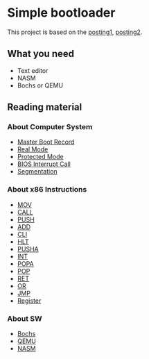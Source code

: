 # Simple bootloader

This project is based on the [posting1](https://www.joe-bergeron.com/posts/Writing%20a%20Tiny%20x86%20Bootloader/), [posting2](http://3zanders.co.uk/2017/10/13/writing-a-bootloader/). 

## What you need

- Text editor
- NASM
- Bochs or QEMU

## Reading material

### About Computer System

- [Master Boot Record](https://en.wikipedia.org/wiki/Master_boot_record)
- [Real Mode](https://en.wikipedia.org/wiki/Real_mode)
- [Protected Mode](https://en.wikipedia.org/wiki/Protected_mode)
- [BIOS Interrupt Call](https://en.wikipedia.org/wiki/BIOS_interrupt_call)
- [Segmentation](https://wiki.osdev.org/Segmentation)

### About x86 Instructions

- [MOV](https://www.felixcloutier.com/x86/mov)
- [CALL](https://www.felixcloutier.com/x86/call)
- [PUSH](https://www.felixcloutier.com/x86/push)
- [ADD](https://www.felixcloutier.com/x86/add)
- [CLI](https://www.felixcloutier.com/x86/cli)
- [HLT](https://www.felixcloutier.com/x86/hlt)
- [PUSHA](https://www.felixcloutier.com/x86/pusha:pushad)
- [INT](https://www.felixcloutier.com/x86/intn:into:int3:int1)
- [POPA](https://www.felixcloutier.com/x86/popa:popad)
- [POP](https://www.felixcloutier.com/x86/pop)
- [RET](https://www.felixcloutier.com/x86/ret)
- [OR](https://www.felixcloutier.com/x86/or)
- [JMP](https://www.felixcloutier.com/x86/jmp)
- [Register](https://en.wikibooks.org/wiki/X86_Assembly/X86_Architecture)

### About SW

- [Bochs](https://en.wikipedia.org/wiki/Bochs)
- [QEMU](https://en.wikipedia.org/wiki/QEMU)
- [NASM](https://en.wikipedia.org/wiki/Netwide_Assembler)